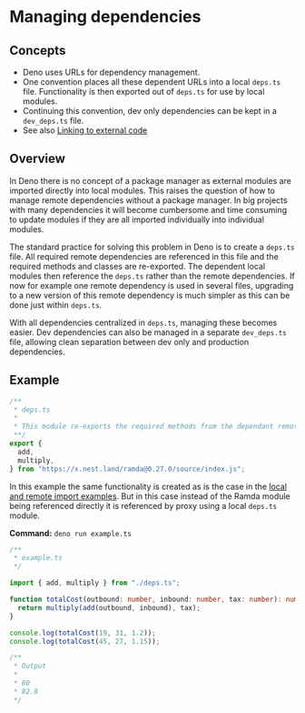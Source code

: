 # Managing dependencies

## Concepts

- Deno uses URLs for dependency management.
- One convention places all these dependent URLs into a local `deps.ts` file.
  Functionality is then exported out of `deps.ts` for use by local modules.
- Continuing this convention, dev only dependencies can be kept in a
  `dev_deps.ts` file.
- See also [Linking to external code](../linking_to_external_code.md)

## Overview

In Deno there is no concept of a package manager as external modules are
imported directly into local modules. This raises the question of how to manage
remote dependencies without a package manager. In big projects with many
dependencies it will become cumbersome and time consuming to update modules if
they are all imported individually into individual modules.

The standard practice for solving this problem in Deno is to create a `deps.ts`
file. All required remote dependencies are referenced in this file and the
required methods and classes are re-exported. The dependent local modules then
reference the `deps.ts` rather than the remote dependencies. If now for example
one remote dependency is used in several files, upgrading to a new version of
this remote dependency is much simpler as this can be done just within
`deps.ts`.

With all dependencies centralized in `deps.ts`, managing these becomes easier.
Dev dependencies can also be managed in a separate `dev_deps.ts` file, allowing
clean separation between dev only and production dependencies.

## Example

```ts
/**
 * deps.ts
 *
 * This module re-exports the required methods from the dependant remote Ramda module.
 **/
export {
  add,
  multiply,
} from "https://x.nest.land/ramda@0.27.0/source/index.js";
```

In this example the same functionality is created as is the case in the
[local and remote import examples](./import_export.md). But in this case instead
of the Ramda module being referenced directly it is referenced by proxy using a
local `deps.ts` module.

**Command:** `deno run example.ts`

```ts
/**
 * example.ts
 */

import { add, multiply } from "./deps.ts";

function totalCost(outbound: number, inbound: number, tax: number): number {
  return multiply(add(outbound, inbound), tax);
}

console.log(totalCost(19, 31, 1.2));
console.log(totalCost(45, 27, 1.15));

/**
 * Output
 *
 * 60
 * 82.8
 */
```
